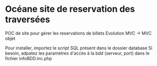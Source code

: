 # Océane site de reservation des traversées
POC de site pour gérer les reservations de billets 
Evolution MVC -> MVC objet

Pour installer, importez le script SQL présent dans le dossier database
Si besoin, adpatez les paramètres d'accès à la bdd (serveur, port) dans le fichier infoBDD.inc.php
